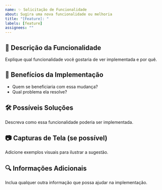 ```yaml
---
name: ✨ Solicitação de Funcionalidade
about: Sugira uma nova funcionalidade ou melhoria
title: "[Feature]: "
labels: [feature]
assignees: ""
---
```


## 🚀 Descrição da Funcionalidade
Explique qual funcionalidade você gostaria de ver implementada e por quê.

## 🎯 Benefícios da Implementação
- Quem se beneficiaria com essa mudança?
- Qual problema ela resolve?

## 🛠 Possíveis Soluções
Descreva como essa funcionalidade poderia ser implementada.

## 📷 Capturas de Tela (se possível)
Adicione exemplos visuais para ilustrar a sugestão.

## 🔍 Informações Adicionais
Inclua qualquer outra informação que possa ajudar na implementação.
